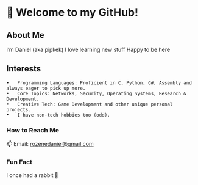 # 👋 Welcome to my GitHub!

## About Me

I’m Daniel (aka pipkek)
I love learning new stuff
Happy to be here

## Interests

	•	Programming Languages: Proficient in C, Python, C#, Assembly and always eager to pick up more.
	•	Core Topics: Networks, Security, Operating Systems, Research & Development.
	•	Creative Tech: Game Development and other unique personal projects.
    •	I have non-tech hobbies too (odd).
### How to Reach Me

📫 Email: rozenedaniel@gmail.com

### Fun Fact

I once had a rabbit 🐇
